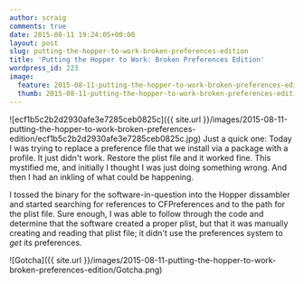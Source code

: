 ```yaml
---
author: scraig
comments: true
date: 2015-08-11 19:24:05+00:00
layout: post
slug: putting-the-hopper-to-work-broken-preferences-edition
title: 'Putting the Hopper to Work: Broken Preferences Edition'
wordpress_id: 223
image:
  feature: 2015-08-11-putting-the-hopper-to-work-broken-preferences-edition/ecf1b5c2b2d2930afe3e7285ceb0825c.jpg
  thumb: 2015-08-11-putting-the-hopper-to-work-broken-preferences-edition/ecf1b5c2b2d2930afe3e7285ceb0825c.jpg
---
```


![ecf1b5c2b2d2930afe3e7285ceb0825c]({{ site.url }}/images/2015-08-11-putting-the-hopper-to-work-broken-preferences-edition/ecf1b5c2b2d2930afe3e7285ceb0825c.jpg)
Just a quick one:
Today I was trying to replace a preference file that we install via a package
with a profile. It just didn't work. Restore the plist file and it worked fine.
This mystified me, and initially I thought I was just doing something wrong.
And then I had an inkling of what could be happening.

I tossed the binary for the software-in-question into the Hopper dissambler and
started searching for references to CFPreferences and to the path for the plist
file. Sure enough, I was able to follow through the code and determine that the
software created a proper plist, but that it was manually creating and reading
that plist file; it didn't use the preferences system to _get_ its preferences.

![Gotcha]({{ site.url }}/images/2015-08-11-putting-the-hopper-to-work-broken-preferences-edition/Gotcha.png)
